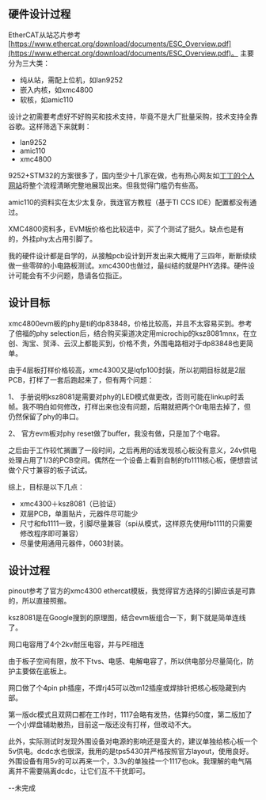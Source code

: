 ## 硬件设计过程
EtherCAT从站芯片参考[https://www.ethercat.org/download/documents/ESC_Overview.pdf](https://www.ethercat.org/download/documents/ESC_Overview.pdf)。
主要分为三大类：
- 纯从站，需配上位机，如lan9252
- 嵌入内核，如xmc4800
- 软核，如amic110

设计之初需要考虑好不好购买和技术支持，毕竟不是大厂批量采购，技术支持全靠谷歌。这样筛选下来就剩：
- lan9252
- amic110
- xmc4800

9252+STM32的方案很多了，国内至少十几家在做，也有热心网友如[丁丁的个人网站](https://www.hexcode.cn/article/5e3ee9a835616641b2daef97)将整个流程清晰完整地展现出来。但我觉得门槛仍有些高。

amic110的资料实在太少太复杂，我连官方教程（基于TI CCS IDE）配置都没有通过。

XMC4800资料多，EVM板价格也比较适中，买了个测试了挺久。缺点也是有的，外挂phy太占用引脚了。

我的硬件设计都是自学的，从接触pcb设计到开发出来大概用了三四年，断断续续做一些零碎的小电路板测试。xmc4300也做过，最纠结的就是PHY选择。硬件设计可能会有不少问题，恳请各位指正。

## 设计目标

xmc4800evm板的phy是ti的dp83848，价格比较高，并且不太容易买到。参考了倍福的phy selection后，结合购买渠道决定用microchip的ksz8081mnx，在立创、淘宝、贸泽、云汉上都能买到，价格不贵，外围电路相对于dp83848也更简单。

由于4层板打样价格较高，xmc4300又是lqfp100封装，所以初期目标就是2层PCB，打样了一套后跑起来了，但有两个问题：

1、 手册说明ksz8081是需要对phy的LED模式做更改，否则可能在linkup时丢帧。我不明白如何修改，打样出来也没有问题，后期就把两个0r电阻去掉了，但仍然保留了phy的串口。

2、 官方evm板对phy reset做了buffer，我没有做，只是加了个电容。

之后由于工作较忙搁置了一段时间，之后再用的话发现核心板没有意义，24v供电处理占用了1/3的PCB空间。偶然在一个设备上看到自制的fb1111核心板，便想尝试做个尺寸兼容的板子试试。

综上，目标是以下几点：
- xmc4300＋ksz8081（已验证）
- 双层PCB，单面贴片，元器件尽可能少
- 尺寸和fb1111一致，引脚尽量兼容（spi从模式，这样原先使用fb1111的只需要修改程序即可兼容）
- 尽量使用通用元器件，0603封装。

## 设计过程

pinout参考了官方的xmc4300 ethercat模板，我觉得官方选择的引脚应该是可靠的，所以直接照搬。

ksz8081是在Google搜到的原理图，结合evm板组合一下，剩下就是简单连线了。

网口电容用了4个2kv耐压电容，并与PE相连

由于板子空间有限，放不下tvs、电感、电解电容了，所以供电部分尽量简化，防护主要做在底板上。

网口做了个4pin ph插座，不焊rj45可以改m12插座或焊排针把核心板隐藏到内部。

第一版dc模式且双网口都在工作时，1117会略有发热，估算约50度，第二版加了一个小焊盘辅助散热，目前这一版还没有打样，但改动不大。

此外，实际测试时发现外围设备对电源的影响还是蛮大的，建议单独给核心板一个5v供电。dcdc水也很深，我用的是tps5430并严格按照官方layout，使用良好。外围设备有用5v的可以再来一个，3.3v的单独挂一个1117也ok。我理解的电气隔离并不需要隔离dcdc，让它们互不干扰即可。


--未完成

